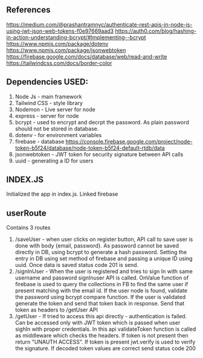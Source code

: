 ## References

https://medium.com/@prashantramnyc/authenticate-rest-apis-in-node-js-using-jwt-json-web-tokens-f0e97669aad3
https://auth0.com/blog/hashing-in-action-understanding-bcrypt/#Implementing--bcrypt
https://www.npmjs.com/package/dotenv
https://www.npmjs.com/package/jsonwebtoken
https://firebase.google.com/docs/database/web/read-and-write
https://tailwindcss.com/docs/border-color

## Dependencies USED:

1.  Node Js - main framework
2.  Tailwind CSS - style library
3.  Nodemon - Live server for node
4.  express - server for node
5.  bcrypt - used to encrypt and decrpt the password. As plain password should not be stored in database.
6.  dotenv - for environment variables
7.  firebase - database https://console.firebase.google.com/project/node-token-b5f24/database/node-token-b5f24-default-rtdb/data
8.  jsonwebtoken - JWT token for security signature between API calls
9.  uuid - generating a ID for users

## INDEX.JS

Initialized the app in index.js. Linked firebase

## userRoute

Contains 3 routes

1. /saveUser - when user clicks on register button, API call to save user is done with body {email, password}.
   As password cannot be saved directly in DB, using bcrypt to generate a hash password. Setting the entry in DB using set method of firebase and passing a unique ID using uuid. Once data is saved status code 201 is send.
2. /signInUser - When the user is registered and tries to sign In with same username and password signInuser API is called. OnValue function of firebase is used to query the collections in FB to find the same user if present matching with the email id. If the user node is found, validate the password using bcrypt compare function. If the user is validated generate the token and send that token back in response. Send that token as headers to /getUser API
3. /getUser - If tried to access this api directly - authentication is failed. Can be accessed only with JWT token which is passed when user sighIn with proper credentials. In this api validateToken function is called as middleware which checks the headers. If token is not present then return "UNAUTH ACCESS". If token is present jwt.verify is used to verify the signature. If decoded token values are correct send status code 200

